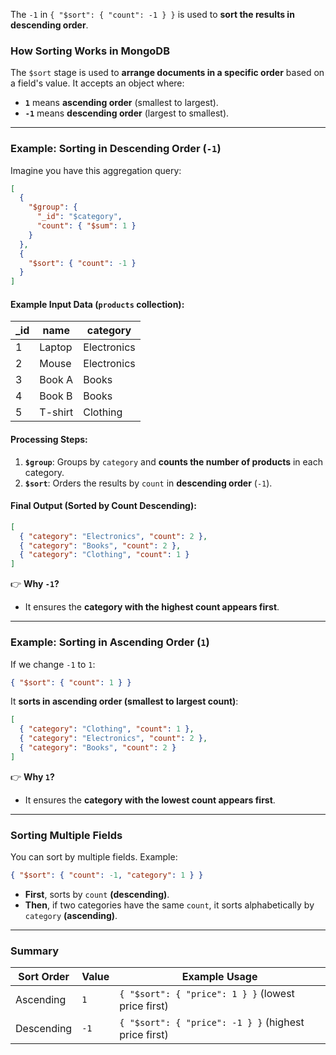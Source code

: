 
The `-1` in `{ "$sort": { "count": -1 } }` is used to **sort the results in descending order**.

### **How Sorting Works in MongoDB**

The `$sort` stage is used to **arrange documents in a specific order** based on a field's value. It accepts an object where:

- **`1`** means **ascending order** (smallest to largest).
- **`-1`** means **descending order** (largest to smallest).

---

### **Example: Sorting in Descending Order (`-1`)**

Imagine you have this aggregation query:

```json
[
  {
    "$group": {
      "_id": "$category",
      "count": { "$sum": 1 }
    }
  },
  {
    "$sort": { "count": -1 }
  }
]
```

#### **Example Input Data (`products` collection):**

|_id|name|category|
|---|---|---|
|1|Laptop|Electronics|
|2|Mouse|Electronics|
|3|Book A|Books|
|4|Book B|Books|
|5|T-shirt|Clothing|

#### **Processing Steps:**

1. **`$group`**: Groups by `category` and **counts the number of products** in each category.
2. **`$sort`**: Orders the results by `count` in **descending order** (`-1`).

#### **Final Output (Sorted by Count Descending):**

```json
[
  { "category": "Electronics", "count": 2 },
  { "category": "Books", "count": 2 },
  { "category": "Clothing", "count": 1 }
]
```

👉 **Why `-1`?**

- It ensures the **category with the highest count appears first**.

---

### **Example: Sorting in Ascending Order (`1`)**

If we change `-1` to `1`:

```json
{ "$sort": { "count": 1 } }
```

It **sorts in ascending order (smallest to largest count)**:

```json
[
  { "category": "Clothing", "count": 1 },
  { "category": "Electronics", "count": 2 },
  { "category": "Books", "count": 2 }
]
```

👉 **Why `1`?**

- It ensures the **category with the lowest count appears first**.

---

### **Sorting Multiple Fields**

You can sort by multiple fields. Example:

```json
{ "$sort": { "count": -1, "category": 1 } }
```

- **First**, sorts by `count` **(descending)**.
- **Then**, if two categories have the same `count`, it sorts alphabetically by `category` **(ascending)**.

---

### **Summary**

|**Sort Order**|**Value**|**Example Usage**|
|---|---|---|
|Ascending|`1`|`{ "$sort": { "price": 1 } }` (lowest price first)|
|Descending|`-1`|`{ "$sort": { "price": -1 } }` (highest price first)|

